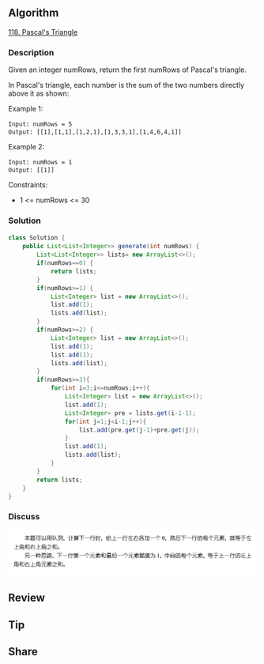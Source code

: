## Algorithm

[118. Pascal's Triangle](https://leetcode.com/problems/pascals-triangle/)

### Description

Given an integer numRows, return the first numRows of Pascal's triangle.

In Pascal's triangle, each number is the sum of the two numbers directly above it as shown:

Example 1:

```
Input: numRows = 5
Output: [[1],[1,1],[1,2,1],[1,3,3,1],[1,4,6,4,1]]
```

Example 2:

```
Input: numRows = 1
Output: [[1]]
```

Constraints:

- 1 <= numRows <= 30

### Solution

```java
class Solution {
    public List<List<Integer>> generate(int numRows) {
        List<List<Integer>> lists= new ArrayList<>();
        if(numRows==0) {
            return lists;
        }
        if(numRows>=1) {
            List<Integer> list = new ArrayList<>();
            list.add(1);
            lists.add(list);
        }
        if(numRows>=2) {
            List<Integer> list = new ArrayList<>();
            list.add(1);
            list.add(1);
            lists.add(list);
        }
        if(numRows>=3){
            for(int i=3;i<=numRows;i++){
                List<Integer> list = new ArrayList<>();
                list.add(1);
                List<Integer> pre = lists.get(i-1-1);
                for(int j=1;j<i-1;j++){
                    list.add(pre.get(j-1)+pre.get(j));
                }
                list.add(1);
                lists.add(list);
            }
        }
        return lists;
    }
}
```

### Discuss

![](assets/20220418-7908cd6d.png)

## Review


## Tip


## Share
